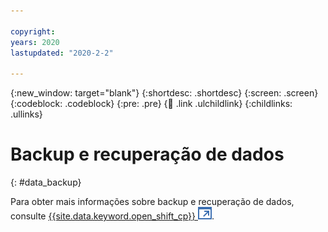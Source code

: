 ```yaml
---

copyright:
years: 2020
lastupdated: "2020-2-2"

---
```


{:new_window: target="blank"}
{:shortdesc: .shortdesc}
{:screen: .screen}
{:codeblock: .codeblock}
{:pre: .pre}
{:child: .link .ulchildlink}
{:childlinks: .ullinks}

# Backup e recuperação de dados
{: #data_backup}

Para obter mais informações sobre backup e recuperação de dados, consulte [{{site.data.keyword.open_shift_cp}} ![Abre em uma nova guia](../../images/icons/launch-glyph.svg "Abre em uma nova guia")](https://docs.openshift.com/container-platform/4.2/backup_and_restore/backing-up-etcd.html).
